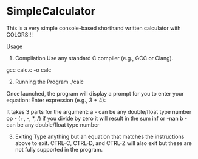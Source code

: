 # SimpleCalculator
This is a very simple console-based shorthand written calculator with COLORS!!!

Usage

  1. Compilation
Use any standard C compiler (e.g., GCC or Clang).

gcc calc.c -o calc

  2. Running the Program ./calc

Once launched, the program will display a prompt for you to enter your equation:
Enter expression (e.g., 3 + 4):

It takes 3 parts for the argument:
a - can be any double/float type number
op - (+, -, *, /) if you divide by zero it will result in the sum inf or -nan
b - can be any double/float type number

  3. Exiting
Type anything but an equation that matches the instructions above to exit.
CTRL-C, CTRL-D, and CTRL-Z will also exit but these are not fully supported in the program.
